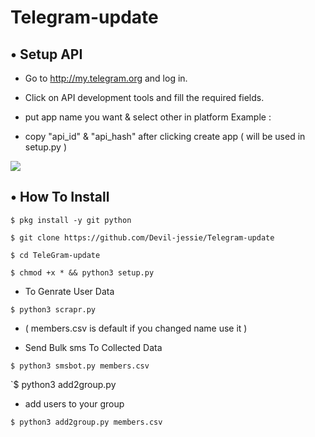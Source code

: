 # Telegram-update

## • Setup API

* Go to http://my.telegram.org  and log in.

* Click on API development tools and fill the required fields.

* put app name you want & select other in platform Example :

* copy "api_id" & "api_hash" after clicking create app ( will be used in setup.py )

<p><img src="https://i1.wp.com/python.gotrained.com/wp-content/uploads/2019/01/desc.png?resize=768%2C479&ssl=1"></p>

## • How To Install

`$ pkg install -y git python`

`$ git clone https://github.com/Devil-jessie/Telegram-update`

`$ cd TeleGram-update`

`$ chmod +x * && python3 setup.py`

* To Genrate User Data

`$ python3 scrapr.py`

* ( members.csv is default if you changed name use it )

* Send Bulk sms To Collected Data 

`$ python3 smsbot.py members.csv`

`$ python3 add2group.py

* add users to your group

`$ python3 add2group.py members.csv`

